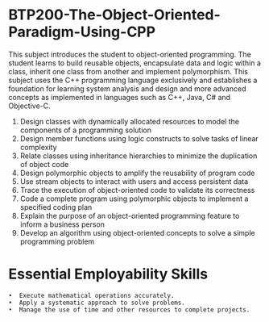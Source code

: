 # BTP200-The-Object-Oriented-Paradigm-Using-CPP
This subject introduces the student to object-oriented programming. The student learns to 
build reusable objects, encapsulate data and logic within a class, inherit one class from 
another and implement polymorphism.  This subject uses the C++ programming language exclusively 
and establishes a foundation for learning system analysis and design and more advanced concepts 
as implemented in languages such as C++, Java, C# and Objective-C.

1. Design classes with dynamically allocated resources to model the components of a programming solution
2. Design member functions using logic constructs to solve tasks of linear complexity
3. Relate classes using inheritance hierarchies to minimize the duplication of object code
4. Design polymorphic objects to amplify the reusability of program code
5. Use stream objects to interact with users and access persistent data
6. Trace the execution of object-oriented code to validate its correctness
7. Code a complete program using polymorphic objects to implement a specified coding plan
8. Explain the purpose of an object-oriented programming feature to inform a business person
9. Develop an algorithm using object-oriented concepts to solve a simple programming problem

# Essential Employability Skills
    •  Execute mathematical operations accurately.
    •  Apply a systematic approach to solve problems.
    •  Manage the use of time and other resources to complete projects.
